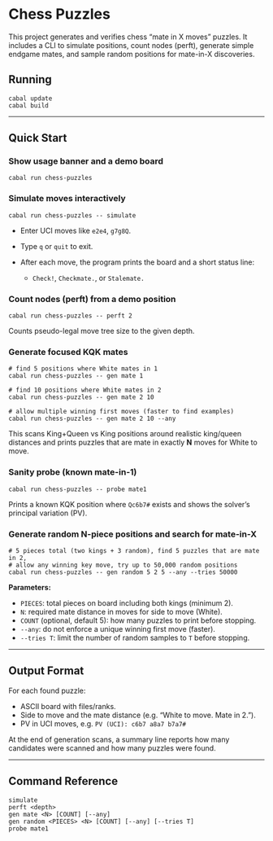 # Chess Puzzles

This project generates and verifies chess “mate in X moves” puzzles. It includes a CLI to simulate positions, count nodes (perft), generate simple endgame mates, and sample random positions for mate-in-X discoveries.

## Running

```
cabal update
cabal build
````

---

## Quick Start

### Show usage banner and a demo board

```
cabal run chess-puzzles
```

### Simulate moves interactively

```
cabal run chess-puzzles -- simulate
```

* Enter UCI moves like `e2e4`, `g7g8Q`.
* Type `q` or `quit` to exit.
* After each move, the program prints the board and a short status line:

  * `Check!`, `Checkmate.`, or `Stalemate.`

### Count nodes (perft) from a demo position

```
cabal run chess-puzzles -- perft 2
```

Counts pseudo-legal move tree size to the given depth.

### Generate focused KQK mates

```
# find 5 positions where White mates in 1
cabal run chess-puzzles -- gen mate 1

# find 10 positions where White mates in 2
cabal run chess-puzzles -- gen mate 2 10

# allow multiple winning first moves (faster to find examples)
cabal run chess-puzzles -- gen mate 2 10 --any
```

This scans King+Queen vs King positions around realistic king/queen distances and prints puzzles that are mate in exactly **N** moves for White to move.

### Sanity probe (known mate-in-1)

```
cabal run chess-puzzles -- probe mate1
```

Prints a known KQK position where `Qc6b7#` exists and shows the solver’s principal variation (PV).

### Generate random N-piece positions and search for mate-in-X

```
# 5 pieces total (two kings + 3 random), find 5 puzzles that are mate in 2,
# allow any winning key move, try up to 50,000 random positions
cabal run chess-puzzles -- gen random 5 2 5 --any --tries 50000
```

**Parameters:**

* `PIECES`: total pieces on board including both kings (minimum 2).
* `N`: required mate distance in moves for side to move (White).
* `COUNT` (optional, default 5): how many puzzles to print before stopping.
* `--any`: do not enforce a unique winning first move (faster).
* `--tries T`: limit the number of random samples to `T` before stopping.

---

## Output Format

For each found puzzle:

* ASCII board with files/ranks.
* Side to move and the mate distance (e.g. “White to move. Mate in 2.”).
* PV in UCI moves, e.g. `PV (UCI): c6b7 a8a7 b7a7#`

At the end of generation scans, a summary line reports how many candidates were scanned and how many puzzles were found.


---

## Command Reference

```
simulate
perft <depth>
gen mate <N> [COUNT] [--any]
gen random <PIECES> <N> [COUNT] [--any] [--tries T]
probe mate1
```
